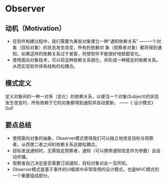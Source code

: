 # Observer

## 动机（Motivation）

+ 在软件构建过程中，我们需要为某些对象建立一种“通知依赖关系” ——一个对象（目标对象）的状态发生改变，所有的依赖对
象（观察者对象）都将得到通知。如果这样的依赖关系过于紧密，将使软件不能很好地抵御变化。
+ 使用面向对象技术，可以将这种依赖关系弱化，并形成一种稳定的依赖关系。从而实现软件体系结构的松耦合。

## 模式定义

定义对象间的一种一对多（变化）的依赖关系，以便当一个对象(Subject)的状态发生改变时，所有依赖于它的对象都得到通知并自动更新。
——《 设计模式》 GoF

## 要点总结

+ 使用面向对象的抽象，Observer模式使得我们可以独立地改变目标与观察者，从而使二者之间的依赖关系达致松耦合。
+ 目标发送通知时，无需指定观察者，通知（可以携带通知信息作为参数）会自动传播。
+ 观察者自己决定是否需要订阅通知，目标对象对此一无所知。
+ Observer模式是基于事件的UI框架中非常常用的设计模式，也是MVC模式的一个重要组成部分。
